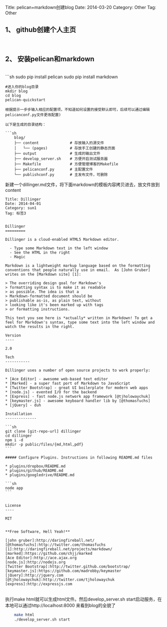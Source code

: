 Title: pelican+markdown创建blog
Date: 2014-03-20
Category: Other
Tag: Other

## 1、 github创建个人主页
<br>

## 2、 安装pelican和markdown
<br>
```sh
    sudo pip install pelican
    sudo pip install markdown
    
    #进入你的blog目录
    mkdir blog
    cd blog
    pelican-quickstart
```
根据提示一步步输入相应的配置项，不知道如何设置的接受默认即可，后续可以通过编辑pelicanconf.py文件更改配置)

以下是生成的目录结构：
    
```sh
    blog/
    ├── content              # 存放输入的源文件
    │   └── (pages)          # 存放手工创建的静态页面
    ├── output               # 生成的输出文件
    ├── develop_server.sh    # 方便开启测试服务器
    ├── Makefile             # 方便管理博客的Makefile
    ├── pelicanconf.py       # 主配置文件
    └── publishconf.py       # 主发布文件，可删除
```
    
新建一个dillinger.md文件，将下面markdown的模板内容拷贝进去，放文件放到content

    Title: Dillinger
    Date: 2014-04-01
    Category: sun1
    Tag: 标签3
    
    
    Dillinger
    =========
    
    Dillinger is a cloud-enabled HTML5 Markdown editor.
    
      - Type some Markdown text in the left window
      - See the HTML in the right
      - Magic
    
    Markdown is a lightweight markup language based on the formatting conventions that people naturally use in email.  As [John Gruber] writes on the [Markdown site] [1]:
    
    > The overriding design goal for Markdown's
    > formatting syntax is to make it as readable 
    > as possible. The idea is that a
    > Markdown-formatted document should be
    > publishable as-is, as plain text, without
    > looking like it's been marked up with tags
    > or formatting instructions.
    
    This text you see here is *actually* written in Markdown! To get a feel for Markdown's syntax, type some text into the left window and watch the results in the right.  
    
    Version
    ----
    
    2.0
    
    Tech
    -----------
    
    Dillinger uses a number of open source projects to work properly:
    
    * [Ace Editor] - awesome web-based text editor
    * [Marked] - a super fast port of Markdown to JavaScript
    * [Twitter Bootstrap] - great UI boilerplate for modern web apps
    * [node.js] - evented I/O for the backend
    * [Express] - fast node.js network app framework [@tjholowaychuk]
    * [keymaster.js] - awesome keyboard handler lib by [@thomasfuchs]
    * [jQuery] - duh 
    
    Installation
    --------------
    
    ```sh
    git clone [git-repo-url] dillinger
    cd dillinger
    npm i -d
    mkdir -p public/files/{md,html,pdf}
    ```
    
    ##### Configure Plugins. Instructions in following README.md files
    
    * plugins/dropbox/README.md
    * plugins/github/README.md
    * plugins/googledrive/README.md
    
    ```sh
    node app
    ```
    
    
    License
    ----
    
    MIT
    
    
    **Free Software, Hell Yeah!**
    
    [john gruber]:http://daringfireball.net/
    [@thomasfuchs]:http://twitter.com/thomasfuchs
    [1]:http://daringfireball.net/projects/markdown/
    [marked]:https://github.com/chjj/marked
    [Ace Editor]:http://ace.ajax.org
    [node.js]:http://nodejs.org
    [Twitter Bootstrap]:http://twitter.github.com/bootstrap/
    [keymaster.js]:https://github.com/madrobby/keymaster
    [jQuery]:http://jquery.com
    [@tjholowaychuk]:http://twitter.com/tjholowaychuk
    [express]:http://expressjs.com


<br>
执行make html就可以生成html文件。然后develop_server.sh start启动服务，在本地可以通过http://localhost:8000 来看到blog的全貌了

```sh
    make html
    ./develop_server.sh start
```